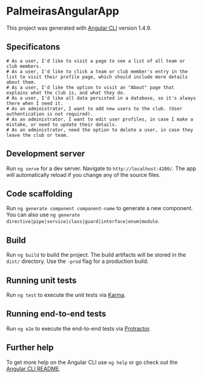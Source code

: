 # PalmeirasAngularApp

This project was generated with [Angular CLI](https://github.com/angular/angular-cli) version 1.4.9.


## Specificatons
    # As a user, I'd like to visit a page to see a list of all team or club members.
    # As a user, I'd like to click a team or club member's entry in the list to visit their profile page, which should include more details about them.
    # As a user, I'd like the option to visit an "About" page that explains what the club is, and what they do.
    # As a user, I'd like all data persisted in a database, so it's always there when I need it.
    # As an administrator, I want to add new users to the club. (User authentication is not required).
    # As an administrator, I want to edit user profiles, in case I make a mistake, or need to update their details.
    # As an administrator, need the option to delete a user, in case they leave the club or team.
## Development server

Run `ng serve` for a dev server. Navigate to `http://localhost:4200/`. The app will automatically reload if you change any of the source files.

## Code scaffolding

Run `ng generate component component-name` to generate a new component. You can also use `ng generate directive|pipe|service|class|guard|interface|enum|module`.

## Build

Run `ng build` to build the project. The build artifacts will be stored in the `dist/` directory. Use the `-prod` flag for a production build.

## Running unit tests

Run `ng test` to execute the unit tests via [Karma](https://karma-runner.github.io).

## Running end-to-end tests

Run `ng e2e` to execute the end-to-end tests via [Protractor](http://www.protractortest.org/).

## Further help

To get more help on the Angular CLI use `ng help` or go check out the [Angular CLI README](https://github.com/angular/angular-cli/blob/master/README.md).
